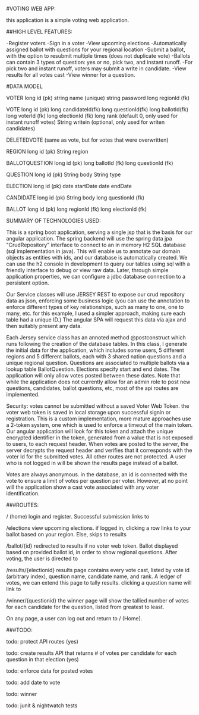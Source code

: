 #VOTING WEB APP:

this application is a simple voting web application.

##HIGH LEVEL FEATURES:

-Register voters
-Sign in a voter
-View upcoming elections
-Automatically assigned ballot with questions for your regional location
-Submit a ballot, with the option to resubmit multiple times (does not duplicate vote)
-Ballots can contain 3 types of question: yes or no, pick two, and instant runoff.
-For pick two and instant runoff, voters may submit a write in candidate.
-View results for all votes cast
-View winner for a question.

#DATA MODEL

VOTER
long id (pk)
string name (unique)
string password 
long regionId (fk)

VOTE
long id (pk)
long candidateId(fk)
long questionId(fk)
long ballotId(fk)
long voterId (fk)
long electionId (fk)
long rank (default 0, only used for instant runoff votes)
String writein (optional, only used for writen candidates)

DELETEDVOTE
(same as vote, but for votes that were overwritten)

REGION
long id (pk)
String region

BALLOTQUESTION
long id (pk)
long ballotId (fk)
long questionId (fk)

QUESTION
long id (pk)
String body 
String type 

ELECTION
long id (pk)
date startDate 
date endDate

CANDIDATE
long id (pk)
String body
long questionId (fk)

BALLOT
long id (pk)
long regionId (fk)
long electionId (fk)


SUMMARY OF TECHNOLOGIES USED: 

This is a spring boot application, serving a single jsp that is the basis for our angular application. The spring backend will use the spring data jpa "CrudRepository" interface to connect to an in memory H2 SQL database (sql implementation in java). This will enable us to annotate our domain objects as entities with ids, and our database is automatically created. We can use the h2 console in development to query our tables using sql with a friendly interface to debug or view raw data. Later, through simple application properties, we can configure a jdbc database connection to a persistent option.

Our Service classes will use JERSEY REST to expose our crud repository data as json, enforcing some business logic (you can use the annotation to enforce different types of key relationships, such as many to one, one to many, etc. for this example, I used a simpler approach, making sure each table had a unique ID.) The angular SPA will request this data via ajax and then suitably present any data.

Each Jersey service class has an annoted method @postconstruct which runs following the creation of the database tables. In this class, I generate the initial data for the application, which includes some users, 5 different regions and 5 different ballots, each with 3 shared nation questions and a unique regional question. Questions are associated to multiple ballots via a lookup table BallotQuestion. Elections specify start and end dates. The application will only allow votes posted between these dates. Note that while the application does not currently allow for an admin role to post new questions, candidates, ballot questions, etc, most of the api routes are implemented.

Security: votes cannot be submitted without a saved Voter Web Token. the voter web token is saved in local storage upon successful signin or registration. This is a custom implementation, more mature approaches use a 2-token system, one which is used to enforce a timeout of the main token.  Our angular application will look for this token and attach the unique encrypted identifier in the token, generated from a value that is not exposed to users, to each request header. When votes are posted to the server, the server decrypts the request header and verifies that it corresponds with the voter Id for the submitted votes. All other routes are not protected. A user who is not logged in will be shown the results page instead of a ballot. 

Votes are always anonymous. in the database, an id is connected with the vote to ensure a limit of votes per question per voter. However, at no point will the application show a cast vote associated with any voter identification. 

###ROUTES: 

/ (home)
login and register. Successful submission links to 

/elections
view upcoming elections. if logged in, clicking a row links to your ballot based on your region. Else, skips to results

/ballot/{id}
redirected to results if no voter web token. Ballot displayed based on provided ballot id, in order 
to show regional questions. After voting, the user is directed to 

/results/{electionid}
results page contains every vote cast, listed by vote id (arbitrary index), question name, candidate name, and rank. A ledger of votes, we can extend this page to tally results.
clicking a question name will link to 

/winner/{questionid}
the winner page will show the tallied number of votes for each candidate for the question, listed from greatest to least. 

On any page, a user can log out and return to / (Home). 


###TODO:

todo: protect API routes (yes) 

todo: create results API that returns # of votes per candidate for each question in that election (yes) 

todo: enforce data for posted votes

todo: add date to vote

todo: winner 

todo: junit & nightwatch tests
